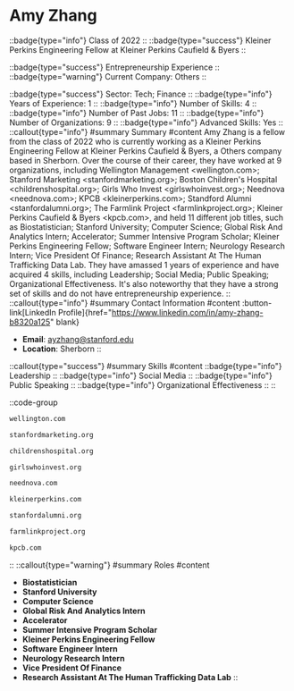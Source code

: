 # Amy Zhang
::badge{type="info"}
Class of 2022
::
::badge{type="success"}
Kleiner Perkins Engineering Fellow at Kleiner Perkins Caufield & Byers
::

::badge{type="success"}
Entrepreneurship Experience
::
::badge{type="warning"}
Current Company: Others
::

::badge{type="success"}
Sector: Tech; Finance
::
::badge{type="info"}
Years of Experience: 1
::
::badge{type="info"}
Number of Skills: 4
::
::badge{type="info"}
Number of Past Jobs: 11
::
::badge{type="info"}
Number of Organizations: 9
::
::badge{type="info"}
Advanced Skills: Yes
::
::callout{type="info"}
#summary
Summary
#content
Amy Zhang is a fellow from the class of 2022 who is currently working as a Kleiner Perkins Engineering Fellow at Kleiner Perkins Caufield & Byers, a Others company based in Sherborn. Over the course of their career, they have worked at 9 organizations, including Wellington Management <wellington.com>; Stanford Marketing <stanfordmarketing.org>; Boston Children's Hospital <childrenshospital.org>; Girls Who Invest <girlswhoinvest.org>; Neednova <neednova.com>; KPCB <kleinerperkins.com>; Standford Alumni <stanfordalumni.org>; The Farmlink Project <farmlinkproject.org>; Kleiner Perkins Caufield & Byers <kpcb.com>, and held 11 different job titles, such as Biostatistician; Stanford University; Computer Science; Global Risk And Analytics Intern; Accelerator; Summer Intensive Program Scholar; Kleiner Perkins Engineering Fellow; Software Engineer Intern; Neurology Research Intern; Vice President Of Finance; Research Assistant At The Human Trafficking Data Lab. They have amassed 1 years of experience and have acquired 4 skills, including Leadership; Social Media; Public Speaking; Organizational Effectiveness. It's also noteworthy that they have a strong set of skills and do not have entrepreneurship experience.
::
::callout{type="info"}
#summary
Contact Information
#content
:button-link[LinkedIn Profile]{href="https://www.linkedin.com/in/amy-zhang-b8320a125" blank}
- **Email**: ayzhang@stanford.edu
- **Location**: Sherborn
::

::callout{type="success"}
#summary
Skills
#content
::badge{type="info"}
Leadership
::
::badge{type="info"}
Social Media
::
::badge{type="info"}
Public Speaking
::
::badge{type="info"}
Organizational Effectiveness
::
::

::code-group
```bash [Wellington Management]
wellington.com
```
```bash [Stanford Marketing]
stanfordmarketing.org
```
```bash [Boston Children's Hospital]
childrenshospital.org
```
```bash [Girls Who Invest]
girlswhoinvest.org
```
```bash [Neednova]
neednova.com
```
```bash [KPCB]
kleinerperkins.com
```
```bash [Standford Alumni]
stanfordalumni.org
```
```bash [The Farmlink Project]
farmlinkproject.org
```
```bash [Kleiner Perkins Caufield & Byers]
kpcb.com
```
::
::callout{type="warning"}
#summary
Roles
#content
- **Biostatistician**
- **Stanford University**
- **Computer Science**
- **Global Risk And Analytics Intern**
- **Accelerator**
- **Summer Intensive Program Scholar**
- **Kleiner Perkins Engineering Fellow**
- **Software Engineer Intern**
- **Neurology Research Intern**
- **Vice President Of Finance**
- **Research Assistant At The Human Trafficking Data Lab**
::

